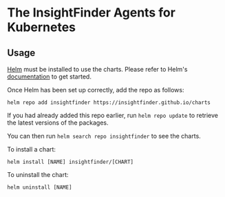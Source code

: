 # The InsightFinder Agents for Kubernetes

## Usage

[Helm](https://helm.sh) must be installed to use the charts.  Please refer to Helm's [documentation](https://helm.sh/docs) to get started.

Once Helm has been set up correctly, add the repo as follows:

`helm repo add insightfinder https://insightfinder.github.io/charts`

If you had already added this repo earlier, run `helm repo update` to retrieve the latest versions of the packages.

You can then run `helm search repo insightfinder` to see the charts.

To install a chart:

`helm install [NAME] insightfinder/[CHART]`

To uninstall the chart:

`helm uninstall [NAME]`